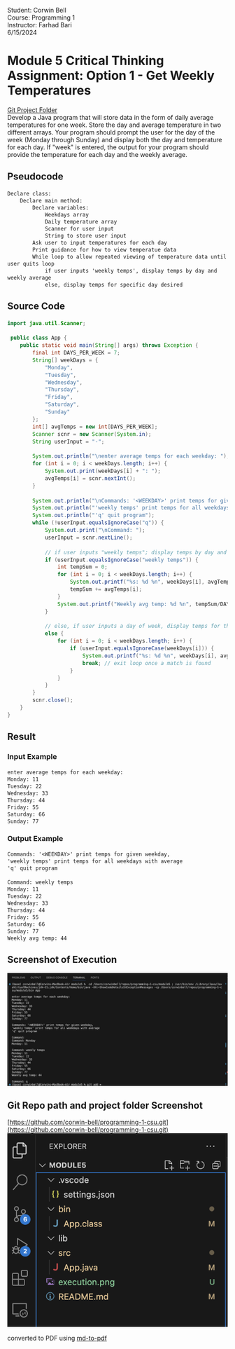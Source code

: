 Student: Corwin Bell <br>
Course: Programming 1 <br>
Instructor: Farhad Bari <br>
6/15/2024
# Module 5 Critical Thinking Assignment: Option 1 - Get Weekly Temperatures
[Git Project Folder](https://github.com/corwin-bell/programming-1-csu/tree/main/module5) <br>
Develop a Java program that will store data in the form of daily average temperatures for one week. Store the day and average temperature in two different arrays. Your program should prompt the user for the day of the week (Monday through Sunday) and display both the day and temperature for each day. If "week" is entered, the output for your program should provide the temperature for each day and the weekly average.
## Pseudocode
```
Declare class:
	Declare main method:
        Declare variables:
            Weekdays array
            Daily temperature array
            Scanner for user input
            String to store user input
        Ask user to input temperatures for each day
        Print guidance for how to view temperatue data
        While loop to allow repeated viewing of temperature data until user quits loop
            if user inputs 'weekly temps', display temps by day and weekly average
            else, display temps for specific day desired
```
## Source Code
```java
import java.util.Scanner;

 public class App {
    public static void main(String[] args) throws Exception {
        final int DAYS_PER_WEEK = 7;
        String[] weekDays = {
            "Monday",
            "Tuesday",
            "Wednesday",
            "Thursday",
            "Friday",
            "Saturday",
            "Sunday"
        };
        int[] avgTemps = new int[DAYS_PER_WEEK];
        Scanner scnr = new Scanner(System.in);
        String userInput = "-";

        System.out.println("\nenter average temps for each weekday: ");
        for (int i = 0; i < weekDays.length; i++) {
            System.out.print(weekDays[i] + ": ");
            avgTemps[i] = scnr.nextInt();
        }
        
        System.out.println("\nCommands: '<WEEKDAY>' print temps for given weekday,");
        System.out.println("'weekly temps' print temps for all weekdays with average");
        System.out.println("'q' quit program");
        while (!userInput.equalsIgnoreCase("q")) {
            System.out.print("\nCommand: ");
            userInput = scnr.nextLine();
            
            // if user inputs "weekly temps"; display temps by day and weekly average
            if (userInput.equalsIgnoreCase("weekly temps")) {
                int tempSum = 0;
                for (int i = 0; i < weekDays.length; i++) {
                    System.out.printf("%s: %d %n", weekDays[i], avgTemps[i]);
                    tempSum += avgTemps[i];
                }
                System.out.printf("Weekly avg temp: %d %n", tempSum/DAYS_PER_WEEK);
            }
            
            // else, if user inputs a day of week, display temps for that week day
            else {
                for (int i = 0; i < weekDays.length; i++) {
                    if (userInput.equalsIgnoreCase(weekDays[i])) {
                        System.out.printf("%s: %d %n", weekDays[i], avgTemps[i]);
                        break; // exit loop once a match is found
                    }
                }
            }
        }
        scnr.close();
    }      
}
```

## Result
### Input Example
```
enter average temps for each weekday: 
Monday: 11
Tuesday: 22
Wednesday: 33
Thursday: 44
Friday: 55
Saturday: 66
Sunday: 77
```
### Output Example
```
Commands: '<WEEKDAY>' print temps for given weekday,
'weekly temps' print temps for all weekdays with average
'q' quit program

Command: weekly temps
Monday: 11 
Tuesday: 22 
Wednesday: 33 
Thursday: 44 
Friday: 55 
Saturday: 66 
Sunday: 77 
Weekly avg temp: 44

```
## Screenshot of Execution
![Screenshot of Execution](execution.png "Screenshot of Execution")

## Git Repo path and project folder Screenshot
[https://github.com/corwin-bell/programming-1-csu.git](https://github.com/corwin-bell/programming-1-csu.git)
![module 4 project folder screenshot](project_folder.png)

converted to PDF using [md-to-pdf](https://github.com/simonhaenisch/md-to-pdf)
